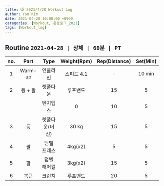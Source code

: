 ```yaml
---
title: 😸 2021/4/28 Workout Log
author: Yon Kim
date: 2021-04-28 10:00:00 +0900
categories: [Workout, 운동로그_2021]
tags: [Workout_log]
---
```


## Routine `2021-04-28 | 상체 | 60분 | PT` ##
|no.|Part|Type|Weight(Rpm)|Rep(Distance)|Set(Min)|
|:---:|:---:|:---:|:---:|:---:|:---:|
|1|Warm-up|인클라인|스피드 4.1|-|10 min|
|2|등 + 팔|렛풀다운|루프밴드|15|5|
|||벤치딥스|0|10|5|
|3|등|렛풀다운(머신)|30 kg|15|5|
|4|팔|덤벨 프레스|4kg(x2)|5|5|
|5|팔|덤벨 해머컬|3kg(x2)|15|5|
|6|복근|크런치|루프밴드|20|5|


